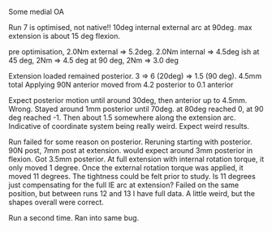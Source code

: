 Some medial OA


Run 7 is optimised, not native!!
10deg internal external arc at 90deg.
max extension is about 15 deg flexion.

pre optimisation, 2.0Nm external => 5.2deg. 2.0Nm internal => 4.5deg ish
at 45 deg, 2Nm => 4.5 deg
at 90 deg, 2Nm => 3.0 deg

Extension loaded remained posterior. 3 => 6 (20deg) => 1.5 (90 deg). 4.5mm total
Applying 90N anterior moved from 4.2 posterior to 0.1 anterior

Expect posterior motion until around 30deg, then anterior up to 4.5mm. Wrong. Stayed around 1mm posterior until 70deg.
at 80deg reached 0, at 90 deg reached -1. Then about 1.5 somewhere along the extension arc.
Indicative of coordinate system being really weird. Expect weird results.

Run failed for some reason on posterior. Reruning starting with posterior.
90N post, 7mm post at extension. would expect around 3mm posterior in flexion. Got 3.5mm posterior.
At full extension with internal rotation torque, it only moved 1 degree.
Once the external rotation torque was applied, it moved 11 degrees. The tightness could be felt prior to study.
Is 11 degrees just compensating for the full IE arc at extension?
Failed on the same position, but between runs 12 and 13 I have full data.
A little weird, but the shapes overall were correct.

Run a second time. Ran into same bug.
